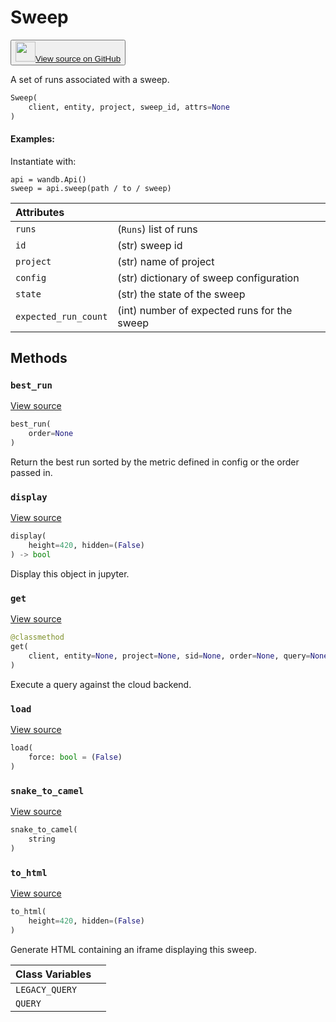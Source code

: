 # Sweep

<p><button style={{display: 'flex', alignItems: 'center', backgroundColor: 'white', border: '1px solid #ddd', padding: '10px', borderRadius: '6px', cursor: 'pointer', boxShadow: '0 2px 3px rgba(0,0,0,0.1)', transition: 'all 0.3s'}}><a href='https://www.github.com/wandb/wandb/tree/v0.19.2/wandb/apis/public/sweeps.py#L30-L240' style={{fontSize: '1.2em', display: 'flex', alignItems: 'center'}}><img src='https://github.githubassets.com/images/modules/logos_page/GitHub-Mark.png' height='32px' width='32px' style={{marginRight: '10px'}}/>View source on GitHub</a></button></p>


A set of runs associated with a sweep.

```python
Sweep(
    client, entity, project, sweep_id, attrs=None
)
```

#### Examples:

Instantiate with:

```
api = wandb.Api()
sweep = api.sweep(path / to / sweep)
```

| Attributes |  |
| :--- | :--- |
|  `runs` |  (`Runs`) list of runs |
|  `id` |  (str) sweep id |
|  `project` |  (str) name of project |
|  `config` |  (str) dictionary of sweep configuration |
|  `state` |  (str) the state of the sweep |
|  `expected_run_count` |  (int) number of expected runs for the sweep |

## Methods

### `best_run`

[View source](https://www.github.com/wandb/wandb/tree/v0.19.2/wandb/apis/public/sweeps.py#L125-L148)

```python
best_run(
    order=None
)
```

Return the best run sorted by the metric defined in config or the order passed in.

### `display`

[View source](https://www.github.com/wandb/wandb/tree/v0.19.2/wandb/apis/attrs.py#L16-L37)

```python
display(
    height=420, hidden=(False)
) -> bool
```

Display this object in jupyter.

### `get`

[View source](https://www.github.com/wandb/wandb/tree/v0.19.2/wandb/apis/public/sweeps.py#L173-L222)

```python
@classmethod
get(
    client, entity=None, project=None, sid=None, order=None, query=None, **kwargs
)
```

Execute a query against the cloud backend.

### `load`

[View source](https://www.github.com/wandb/wandb/tree/v0.19.2/wandb/apis/public/sweeps.py#L106-L114)

```python
load(
    force: bool = (False)
)
```

### `snake_to_camel`

[View source](https://www.github.com/wandb/wandb/tree/v0.19.2/wandb/apis/attrs.py#L12-L14)

```python
snake_to_camel(
    string
)
```

### `to_html`

[View source](https://www.github.com/wandb/wandb/tree/v0.19.2/wandb/apis/public/sweeps.py#L224-L232)

```python
to_html(
    height=420, hidden=(False)
)
```

Generate HTML containing an iframe displaying this sweep.

| Class Variables |  |
| :--- | :--- |
|  `LEGACY_QUERY`<a id="LEGACY_QUERY"></a> |   |
|  `QUERY`<a id="QUERY"></a> |   |
